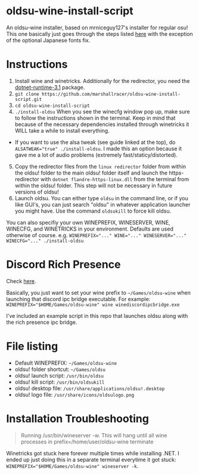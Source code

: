 # oldsu-wine-install-script

An oldsu-wine installer, based on mrniceguy127's installer for regular osu! This one basically just goes through the steps listed [here](https://osu.ppy.sh/community/forums/topics/367783) with the exception of the optional Japanese fonts fix.

# Instructions

1. Install wine and winetricks. Additionally for the redirector, you need the [dotnet-runtime-3.1](https://docs.microsoft.com/en-us/dotnet/core/install/linux) package.
2. `git clone https://github.com/marshallracer/oldsu-wine-install-script.git`
3. `cd oldsu-wine-install-script`
4. `./install-oldsu` When you see the winecfg window pop up, make sure to follow the instructions shown in the terminal. Keep in mind that because of the necessary dependencies installed through winetricks it WILL take a while to install everything.
  * If you want to use the alsa tweak (see guide linked at the top), do `ALSATWEAK="true" ./install-oldsu`. I made this an option because it gave me a lot of audio problems (extremely fast/staticy/distorted).
5. Copy the redirector files from the `linux redirector` folder from within the oldsu! folder to the main oldsu! folder itself and launch the https-redirector with `dotnet flandre-https-linux.dll` from the terminal from within the oldsu! folder. This step will not be necessary in future versions of oldsu!
6. Launch oldsu. You can either type `oldsu` in the command line, or if you like GUI's, you can just search "oldsu" in whatever application launcher you might have. Use the command `oldsukill` to force kill oldsu.

You can also specifiy your own WINEPREFIX, WINESERVER, WINE, WINECFG, and WINETRICKS in your environment. Defaults are used otherwise of course. e.g. `WINEPREFIX="..." WINE="..." WINESERVER="..." WINECFG="..." ./install-oldsu`

# Discord Rich Presence

Check [here](https://osu.ppy.sh/community/forums/topics/1005264?start=7313104).

Basically, you just want to set your wine prefix to `~/Games/oldsu-wine` when launching that discord ipc bridge executable. For example: `WINEPREFIX="$HOME/Games/oldsu-wine" wine winediscordipcbridge.exe `

I've included an example script in this repo that launches oldsu along with the rich presence ipc bridge.

# File listing

- Default WINEPREFIX: `~/Games/oldsu-wine`
- oldsu! folder shortcut: `~/Games/oldsu`
- oldsu! launch script: `/usr/bin/oldsu`
- oldsu! kill script: `/usr/bin/oldsukill`
- oldsu! desktop file: `/usr/share/applications/oldsu!.desktop`
- oldsu! logo file: `/usr/share/icons/oldsulogo.png`


# Installation Troubleshooting

> Running /usr/bin/wineserver -w. This will hang until all wine processes in prefix=/home/user/oldsu-wine terminate

Winetricks got stuck here forever multiple times while installing .NET. I ended up just doing this in a separate terminal everytime it got stuck: `WINEPREFIX="$HOME/Games/oldsu-wine" wineserver -k`.
